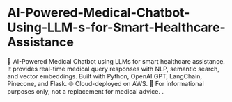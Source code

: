 # AI-Powered-Medical-Chatbot-Using-LLM-s-for-Smart-Healthcare-Assistance
🚀 AI-Powered Medical Chatbot using LLMs for smart healthcare assistance. It provides real-time medical query responses with NLP, semantic search, and vector embeddings. Built with Python, OpenAI GPT, LangChain, Pinecone, and Flask. 🌐 Cloud-deployed on AWS. 🔹 For informational purposes only, not a replacement for medical advice.
.
